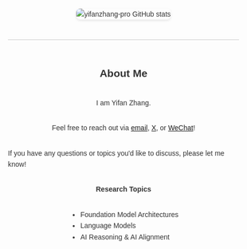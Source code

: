 <div style="display: flex; flex-direction: column; align-items: center; font-family: Arial, sans-serif; max-width: 800px; margin: 0 auto; padding: 20px; line-height: 1.6; color: #333;">
  <div style="display: flex; justify-content: center; align-items: center; gap: 20px; margin-bottom: 20px;">
    <img src="https://github-readme-stats.vercel.app/api?username=yifanzhang-pro&show_icons=true&theme=gruvbox&count_private=true" alt="yifanzhang-pro GitHub stats" style="max-width: 400px; border-radius: 8px; box-shadow: 0 2px 5px rgba(0, 0, 0, 0.1);"/>
<!--     <img src="https://github-readme-activity-graph.vercel.app/graph?username=yifanzhang-pro&theme=xcode&hide_border=true" /> -->
  </div>
  <hr style="border: none; height: 1px; background-color: #ccc; margin: 20px 0; width: 100%;">

## About Me
<p>I am Yifan Zhang. </p>
<p>
        Feel free to reach out via 
        <a href="mailto:yif-zhang@outlook.com">email</a>, 
        <a href="https://x.com/yifan_zhang_">X</a>, 
        or 
        <a href="https://yifzhang.com/images/wechatqrcode.jpg">WeChat</a>!
    </p>
<p>If you have any questions or topics you'd like to discuss, please let me know! </p>

**Research Topics**
- Foundation Model Architectures
- Language Models
- AI Reasoning & AI Alignment
